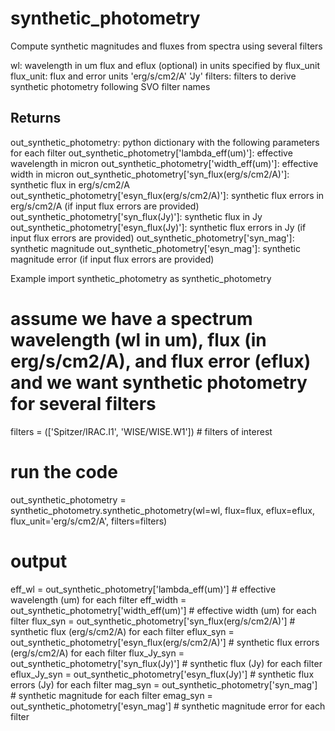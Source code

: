 # synthetic_photometry
Compute synthetic magnitudes and fluxes from spectra using several filters

wl: wavelength in um
flux and eflux (optional) in units specified by flux_unit
flux_unit: flux and error units
			'erg/s/cm2/A'
			'Jy'
filters: filters to derive synthetic photometry following SVO filter names 

Returns
------
out_synthetic_photometry: python dictionary with the following parameters for each filter
	out_synthetic_photometry['lambda_eff(um)']: effective wavelength in micron
	out_synthetic_photometry['width_eff(um)']: effective width in micron
	out_synthetic_photometry['syn_flux(erg/s/cm2/A)']: synthetic flux in erg/s/cm2/A
	out_synthetic_photometry['esyn_flux(erg/s/cm2/A)']: synthetic flux errors in erg/s/cm2/A (if input flux errors are provided)
	out_synthetic_photometry['syn_flux(Jy)']: synthetic flux in Jy
	out_synthetic_photometry['esyn_flux(Jy)']: synthetic flux errors in Jy (if input flux errors are provided)
	out_synthetic_photometry['syn_mag']: synthetic magnitude
	out_synthetic_photometry['esyn_mag']: synthetic magnitude error (if input flux errors are provided)

Example
import synthetic_photometry as synthetic_photometry 
# assume we have a spectrum wavelength (wl in um), flux (in erg/s/cm2/A), and flux error (eflux) and we want synthetic photometry for several filters
filters = (['Spitzer/IRAC.I1', 'WISE/WISE.W1']) # filters of interest
# run the code
out_synthetic_photometry = synthetic_photometry.synthetic_photometry(wl=wl, flux=flux, eflux=eflux, flux_unit='erg/s/cm2/A', filters=filters)
# output
eff_wl = out_synthetic_photometry['lambda_eff(um)'] # effective wavelength (um) for each filter
eff_width = out_synthetic_photometry['width_eff(um)'] # effective width (um) for each filter
flux_syn = out_synthetic_photometry['syn_flux(erg/s/cm2/A)'] # synthetic flux (erg/s/cm2/A) for each filter
eflux_syn = out_synthetic_photometry['esyn_flux(erg/s/cm2/A)'] # synthetic flux errors (erg/s/cm2/A) for each filter
flux_Jy_syn = out_synthetic_photometry['syn_flux(Jy)'] # synthetic flux (Jy) for each filter
eflux_Jy_syn = out_synthetic_photometry['esyn_flux(Jy)'] # synthetic flux errors (Jy) for each filter
mag_syn = out_synthetic_photometry['syn_mag'] # synthetic magnitude for each filter
emag_syn = out_synthetic_photometry['esyn_mag'] # synthetic magnitude error for each filter
